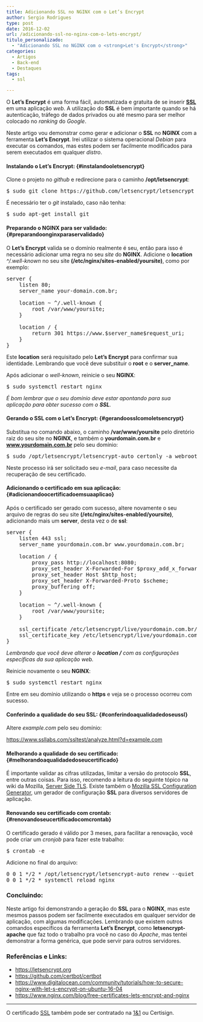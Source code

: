 ```yaml
---
title: Adicionando SSL no NGINX com o Let’s Encrypt
author: Sergio Rodrigues
type: post
date: 2016-12-02
url: /adicionando-ssl-no-nginx-com-o-lets-encrypt/
titulo_personalizado:
  - "Adicionando SSL no NGINX com o <strong>Let's Encrypt</strong>"
categories:
  - Artigos
  - Back-end
  - Destaques
tags:
  - ssl

---
```

O **Let&#8217;s Encrypt** é uma forma fácil, automatizada e gratuita de se inserir **[SSL][1]** em uma aplicação _web_. A utilização do **SSL** é bem importante quando se há autenticação, tráfego de dados privados ou até mesmo para ser melhor colocado no _ranking_ do _Google_.

Neste artigo vou demonstrar como gerar e adicionar o **SSL** no **NGINX** com a ferramenta **Let&#8217;s Encrypt**. Irei utilizar o sistema operacional _Debian_ para executar os comandos, mas estes podem ser facilmente modificados para serem executados em qualquer _distro_.

#### Instalando o Let&#8217;s Encrypt: {#instalandooletsencrypt}

Clone o projeto no _github_ e redirecione para o caminho **/opt/letsencrypt**:

<pre class="lang-bash">$ sudo git clone https://github.com/letsencrypt/letsencrypt /opt/letsencrypt
</pre>

É necessário ter o _git_ instalado, caso não tenha:

<pre class="lang-bash">$ sudo apt-get install git
</pre>

#### Preparando o NGINX para ser validado: {#preparandoonginxparaservalidado}

O **Let&#8217;s Encrypt** valida se o domínio realmente é seu, então para isso é necessário adicionar uma regra no seu _site_ do **NGINX**. Adicione o **location** _^/.well-known_ no seu site **(/etc/nginx/sites-enabled/yoursite)**, como por exemplo:

<pre class="lang-css">server {  
    listen 80;
    server_name your-domain.com.br;

    location ~ ^/.well-known {
        root /var/www/yoursite;
    }

    location / {
        return 301 https://www.$server_name$request_uri;
    }
}
</pre>

Este **location** será requisitado pelo **Let&#8217;s Encrypt** para confirmar sua identidade. Lembrando que você deve substituir o **root** e o **server_name**.

Após adicionar o _well-known_, reinicie o seu **NGINX**:

<pre class="lang-bash">$ sudo systemctl restart nginx
</pre>

_É bom lembrar que o seu domínio deve estar apontando para sua aplicação para obter sucesso com o **SSL**._

#### Gerando o SSL com o Let&#8217;s Encrypt: {#gerandoosslcomoletsencrypt}

Substitua no comando abaixo, o caminho **/var/www/yoursite** pelo diretório raiz do seu site no **NGINX**, e também o **yourdomain.com.br** e **www.yourdomain.com.br** pelo seu domínio:

<pre class="lang-bash">$ sudo /opt/letsencrypt/letsencrypt-auto certonly -a webroot --webroot-path=/var/www/yoursite -d yourdomain.com.br -d www.yourdomain.com.br
</pre>

Neste processo irá ser solicitado seu _e-mail_, para caso necessite da recuperação de seu certificado.

#### Adicionando o certificado em sua aplicação: {#adicionandoocertificadoemsuaaplicao}

Após o certificado ser gerado com sucesso, altere novamente o seu arquivo de regras do seu site **(/etc/nginx/sites-enabled/yoursite)**, adicionando mais um **server**, desta vez o de **ssl**:

<pre class="lang-bash">server {  
    listen 443 ssl;
    server_name yourdomain.com.br www.yourdomain.com.br;

    location / {
        proxy_pass http://localhost:8080;
        proxy_set_header X-Forwarded-For $proxy_add_x_forwarded_for;
        proxy_set_header Host $http_host;
        proxy_set_header X-Forwarded-Proto $scheme;
        proxy_buffering off;
    }

    location ~ ^/.well-known {
        root /var/www/yoursite;
    }

    ssl_certificate /etc/letsencrypt/live/yourdomain.com.br/fullchain.pem;
    ssl_certificate_key /etc/letsencrypt/live/yourdomain.com.br/privkey.pem;
}
</pre>

_Lembrando que você deve alterar o **location /** com as configurações específicas da sua aplicação web._

Reinicie novamente o seu **NGINX**:

<pre class="lang-bash">$ sudo systemctl restart nginx
</pre>

Entre em seu domínio utilizando o **https** e veja se o processo ocorreu com sucesso.

#### Conferindo a qualidade do seu SSL: {#conferindoaqualidadedoseussl}

Altere _example.com_ pelo seu domínio:

<https://www.ssllabs.com/ssltest/analyze.html?d=example.com>

#### Melhorando a qualidade do seu certificado: {#melhorandoaqualidadedoseucertificado}

É importante validar as cifras utilizadas, limitar a versão do protocolo **SSL**, entre outras coisas. Para isso, recomendo a leitura do seguinte tópico na wiki da Mozilla, [Server Side TLS][2]. Existe também o [Mozilla SSL Configuration Generator][3], um gerador de configuração **SSL** para diversos servidores de aplicação.

#### Renovando seu certificado com crontab: {#renovandoseucertificadocomcrontab}

O certificado gerado é válido por 3 meses, para facilitar a renovação, você pode criar um _cronjob_ para fazer este trabalho:

<pre class="lang-bash">$ crontab -e
</pre>

Adicione no final do arquivo:

<pre class="lang-bash">0 0 1 */2 * /opt/letsencrypt/letsencrypt-auto renew --quiet --no-self-upgrade  
0 0 1 */2 * systemctl reload nginx  
</pre>

### Concluindo:

Neste artigo foi demonstrando a geração do **SSL** para o **NGINX**, mas este mesmos passos podem ser facilmente executados em qualquer servidor de aplicação, com algumas modificações. Lembrando que existem outros comandos específicos da ferramenta **Let&#8217;s Encrypt**, como **letsencrypt-apache** que faz todo o trabalho pra você no caso do _Apache_, mas tentei demonstrar a forma genérica, que pode servir para outros servidores.

### Referências e Links:

  * <https://letsencrypt.org>
  * <https://github.com/certbot/certbot>
  * <https://www.digitalocean.com/community/tutorials/how-to-secure-nginx-with-let-s-encrypt-on-ubuntu-16-04>
  * <https://www.nginx.com/blog/free-certificates-lets-encrypt-and-nginx>

* * *

O certificado [SSL][1] também pode ser contratado na [1&1][4] ou Certisign.

 [1]: https://www.1and1.com/certificado-ssl
 [2]: https://wiki.mozilla.org/Security/Server_Side_TLS
 [3]: https://mozilla.github.io/server-side-tls/ssl-config-generator
 [4]: https://www.1and1.com/